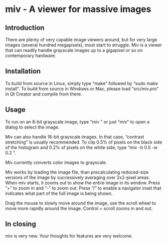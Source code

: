 # miv - A viewer for massive images

## Introduction

There are plenty of very capable image viewers around, but for very
large images (several hundred megapixels), most start to struggle. Miv
is a viewer that can readily handle grayscale images up to a gigapixel
or so on contemporary hardware.

## Installation

To build from source in Linux, simply type “make” followed by “sudo
make install”. To build from source in Windows or Mac, please load
“src/miv.pro” in Qt Creator and compile from there.

## Usage

To run on an 8-bit grayscale image, type “miv <imagefile>” or just
“miv” to open a dialog to select the image.

Miv can also handle 16-bit grayscale images. In that case, “contrast
stretching” is usually recommended. To clip 0.5% of pixels on the
black side of the histogram and 0.2% of pixels on the white side, type
“miv -b 0.5 -w 0.2 <imagefile>”.

Miv currently converts color images to grayscale.

Miv works by loading the image file, than precalculating reduced-size
versions of the image by successively averaging over 2x2-pixel
areas. When miv starts, it zooms out to show the entire image in its
window. Press “+” to zoom in and “-” to zoom out. Press “/” to enable
a navigator inset that indicates what part of the full image is being
shown.

Drag the mouse to slowly move around the image, use the scroll wheel
to move more rapidly around the image. Control + scroll zooms in and
out.

## In closing

miv is very new. Your thoughts for features are very welcome.
